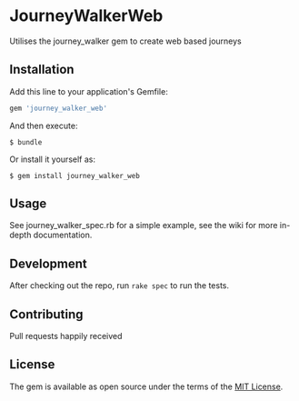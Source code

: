 # JourneyWalkerWeb
Utilises the journey_walker gem to create web based journeys

## Installation

Add this line to your application's Gemfile:

```ruby
gem 'journey_walker_web'
```

And then execute:

    $ bundle

Or install it yourself as:

    $ gem install journey_walker_web

## Usage

See journey_walker_spec.rb for a simple example, see the wiki for more in-depth documentation.

## Development

After checking out the repo, run `rake spec` to run the tests.

## Contributing

Pull requests happily received

## License

The gem is available as open source under the terms of the [MIT License](http://opensource.org/licenses/MIT).


